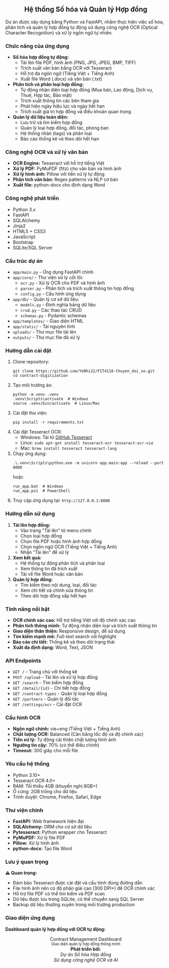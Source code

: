 <!DOCTYPE html>
<html lang="vi">
<head>
    <meta charset="UTF-8">
    <meta name="viewport" content="width=device-width, initial-scale=1.0">
</head>
<body>
    <h2 align="center">Hệ thống Số hóa và Quản lý Hợp đồng</h2>
    <p>
        Dự án được xây dựng bằng Python và FastAPI, nhằm thực hiện việc số hóa, phân tích và quản lý hợp đồng tự động sử dụng công nghệ OCR (Optical Character Recognition) và xử lý ngôn ngữ tự nhiên.
    </p>
    <h3>Chức năng của ứng dụng</h3>
    <ul>
      <li><strong>Số hóa hợp đồng tự động:</strong>
        <ul>
          <li>Tải lên file PDF, hình ảnh (PNG, JPG, JPEG, BMP, TIFF)</li>
          <li>Trích xuất văn bản bằng OCR với Tesseract</li>
          <li>Hỗ trợ đa ngôn ngữ (Tiếng Việt + Tiếng Anh)</li>
          <li>Xuất file Word (.docx) và văn bản (.txt)</li>
        </ul>
      </li>
      <li><strong>Phân tích và phân loại hợp đồng:</strong>
        <ul>
          <li>Tự động nhận diện loại hợp đồng (Mua bán, Lao động, Dịch vụ, Thuê, Hợp tác, Bảo mật)</li>
          <li>Trích xuất thông tin các bên tham gia</li>
          <li>Phát hiện ngày hiệu lực và ngày hết hạn</li>
          <li>Trích xuất giá trị hợp đồng và điều khoản quan trọng</li>
        </ul>
      </li>
      <li><strong>Quản lý dữ liệu toàn diện:</strong>
        <ul>
          <li>Lưu trữ và tìm kiếm hợp đồng</li>
          <li>Quản lý loại hợp đồng, đối tác, phòng ban</li>
          <li>Hệ thống nhãn (tags) và phân loại</li>
          <li>Báo cáo thống kê và theo dõi hết hạn</li>
        </ul>
      </li>
    </ul>
    <h3>Công nghệ OCR và xử lý văn bản</h3>
    <ul>
      <li><strong>OCR Engine:</strong> Tesseract với hỗ trợ tiếng Việt</li>
      <li><strong>Xử lý PDF:</strong> PyMuPDF (fitz) cho văn bản và hình ảnh</li>
      <li><strong>Xử lý hình ảnh:</strong> Pillow với tiền xử lý tự động</li>
      <li><strong>Phân tích văn bản:</strong> Regex patterns và NLP cơ bản</li>
      <li><strong>Xuất file:</strong> python-docx cho định dạng Word</li>
    </ul>
    <h3>Công nghệ phát triển</h3>
    <ul>
      <li>Python 3.x</li>
      <li>FastAPI</li>
      <li>SQLAlchemy</li>
      <li>Jinja2</li>
      <li>HTML5 + CSS3</li>
      <li>JavaScript</li>
      <li>Bootstrap</li>
      <li>SQLite/SQL Server</li>
    </ul>
    <h3>Cấu trúc dự án</h3>
    <ul>
      <li><code>app/main.py</code> - Ứng dụng FastAPI chính</li>
      <li><code>app/core/</code> - Thư viện xử lý cốt lõi:
        <ul>
          <li><code>ocr.py</code> - Xử lý OCR cho PDF và hình ảnh</li>
          <li><code>parser.py</code> - Phân tích và trích xuất thông tin hợp đồng</li>
          <li><code>config.py</code> - Cấu hình ứng dụng</li>
        </ul>
      </li>
      <li><code>app/db/</code> - Quản lý cơ sở dữ liệu:
        <ul>
          <li><code>models.py</code> - Định nghĩa bảng dữ liệu</li>
          <li><code>crud.py</code> - Các thao tác CRUD</li>
          <li><code>schemas.py</code> - Pydantic schemas</li>
        </ul>
      </li>
      <li><code>app/templates/</code> - Giao diện HTML</li>
      <li><code>app/static/</code> - Tài nguyên tĩnh</li>
      <li><code>uploads/</code> - Thư mục file tải lên</li>
      <li><code>outputs/</code> - Thư mục file đã xử lý</li>
    </ul>
    <h3>Hướng dẫn cài đặt</h3>
    <ol>
      <li>Clone repository:
        <pre><code>git clone https://github.com/YeNhi22/FIT4118-Chuyen_doi_so.git
cd contract-digitization</code></pre>
      </li>
      <li>Tạo môi trường ảo:
        <pre><code>python -m venv .venv
.venv\Scripts\activate  # Windows
source .venv/bin/activate  # Linux/Mac</code></pre>
      </li>
      <li>Cài đặt thư viện:
        <pre><code>pip install -r requirements.txt</code></pre>
      </li>
      <li>Cài đặt Tesseract OCR:
        <ul>
          <li>Windows: Tải từ <a href="https://github.com/UB-Mannheim/tesseract/wiki" target="_blank">GitHub Tesseract</a></li>
          <li>Linux: <code>sudo apt-get install tesseract-ocr tesseract-ocr-vie</code></li>
          <li>Mac: <code>brew install tesseract tesseract-lang</code></li>
        </ul>
      </li>
      <li>Chạy ứng dụng:
        <pre><code>.\.venv\Scripts\python.exe -m uvicorn app.main:app --reload --port 8000
</code></pre>
        hoặc
        <pre><code>run_app.bat  # Windows
run_app.ps1  # PowerShell</code></pre>
      </li>
      <li>Truy cập ứng dụng tại: <code>http://127.0.0.1:8000</code></li>
    </ol>
    <h3>Hướng dẫn sử dụng</h3>
    <ol>
      <li><strong>Tải lên hợp đồng:</strong>
        <ul>
          <li>Vào trang "Tải lên" từ menu chính</li>
          <li>Chọn loại hợp đồng</li>
          <li>Chọn file PDF hoặc hình ảnh hợp đồng</li>
          <li>Chọn ngôn ngữ OCR (Tiếng Việt + Tiếng Anh)</li>
          <li>Nhấn "Tải lên" để xử lý</li>
        </ul>
      </li>
      <li><strong>Xem kết quả:</strong>
        <ul>
          <li>Hệ thống tự động phân tích và phân loại</li>
          <li>Xem thông tin đã trích xuất</li>
          <li>Tải về file Word hoặc văn bản</li>
        </ul>
      </li>
      <li><strong>Quản lý hợp đồng:</strong>
        <ul>
          <li>Tìm kiếm theo nội dung, loại, đối tác</li>
          <li>Xem chi tiết và chỉnh sửa thông tin</li>
          <li>Theo dõi hợp đồng sắp hết hạn</li>
        </ul>
      </li>
    </ol>
    <h3>Tính năng nổi bật</h3>
    <ul>
      <li><strong>OCR chính xác cao:</strong> Hỗ trợ tiếng Việt với độ chính xác cao</li>
      <li><strong>Phân tích thông minh:</strong> Tự động nhận diện loại và trích xuất thông tin</li>
      <li><strong>Giao diện thân thiện:</strong> Responsive design, dễ sử dụng</li>
      <li><strong>Tìm kiếm mạnh mẽ:</strong> Full-text search với highlight</li>
      <li><strong>Báo cáo chi tiết:</strong> Thống kê và theo dõi trạng thái</li>
      <li><strong>Xuất đa định dạng:</strong> Word, Text, JSON</li>
    </ul>
    <h3>API Endpoints</h3>
    <ul>
      <li><code>GET /</code> - Trang chủ với thống kê</li>
      <li><code>POST /upload</code> - Tải lên và xử lý hợp đồng</li>
      <li><code>GET /search</code> - Tìm kiếm hợp đồng</li>
      <li><code>GET /detail/{id}</code> - Chi tiết hợp đồng</li>
      <li><code>GET /contract-types</code> - Quản lý loại hợp đồng</li>
      <li><code>GET /partners</code> - Quản lý đối tác</li>
      <li><code>GET /settings/ocr</code> - Cài đặt OCR</li>
    </ul>
    <h3>Cấu hình OCR</h3>
    <ul>
      <li><strong>Ngôn ngữ chính:</strong> vie+eng (Tiếng Việt + Tiếng Anh)</li>
      <li><strong>Chất lượng OCR:</strong> Balanced (Cân bằng tốc độ và độ chính xác)</li>
      <li><strong>Tiền xử lý:</strong> Tự động cải thiện chất lượng hình ảnh</li>
      <li><strong>Ngưỡng tin cậy:</strong> 70% (có thể điều chỉnh)</li>
      <li><strong>Timeout:</strong> 300 giây cho mỗi file</li>
    </ul>
    <h3>Yêu cầu hệ thống</h3>
    <ul>
      <li>Python 3.10+</li>
      <li>Tesseract OCR 4.0+</li>
      <li>RAM: Tối thiểu 4GB (khuyến nghị 8GB+)</li>
      <li>Ổ cứng: 2GB trống cho dữ liệu</li>
      <li>Trình duyệt: Chrome, Firefox, Safari, Edge</li>
    </ul>
    <h3>Thư viện chính</h3>
    <ul>
      <li><strong>FastAPI:</strong> Web framework hiện đại</li>
      <li><strong>SQLAlchemy:</strong> ORM cho cơ sở dữ liệu</li>
      <li><strong>Pytesseract:</strong> Python wrapper cho Tesseract</li>
      <li><strong>PyMuPDF:</strong> Xử lý file PDF</li>
      <li><strong>Pillow:</strong> Xử lý hình ảnh</li>
      <li><strong>python-docx:</strong> Tạo file Word</li>
    </ul>
    <h3>Lưu ý quan trọng</h3>
    <p><strong>⚠️ Quan trọng:</strong></p>
    <ul>
      <li>Đảm bảo Tesseract được cài đặt và cấu hình đúng đường dẫn</li>
      <li>File hình ảnh nên có độ phân giải cao (300 DPI+) để OCR chính xác</li>
      <li>Hỗ trợ file PDF có thể tìm kiếm và PDF scan</li>
      <li>Dữ liệu được lưu trong SQLite, có thể chuyển sang SQL Server</li>
      <li>Backup dữ liệu thường xuyên trong môi trường production</li>
    </ul>
    <h3>Giao diện ứng dụng</h3>
    <p><strong>Dashboard quản lý hợp đồng với OCR tự động:</strong></p>
    <div align="center">
      Contract Management Dashboard<br>
      <small>Giao diện quản lý hợp đồng thông minh</small>
    </div>
    <div align="center">
      <strong>Phát triển bởi:</strong><br>
      <em>Dự án Số hóa Hợp đồng</em><br>
      <em>Sử dụng công nghệ OCR và AI</em>
    </div>
</body>
</html>
